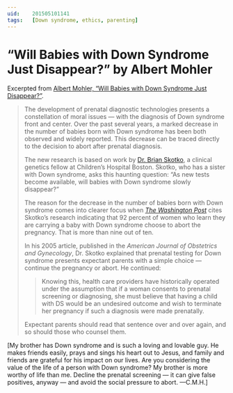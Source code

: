 ```yaml
---
uid:	201505101141
tags:	[Down syndrome, ethics, parenting]
---
```


# “Will Babies with Down Syndrome Just Disappear?” by Albert Mohler

Excerpted from [Albert Mohler, “Will Babies with Down Syndrome Just Disappear?”](http://www.albertmohler.com/2009/09/18/will-babies-with-down-syndrome-just-disappear/).

> The development of prenatal diagnostic technologies presents a constellation of moral issues — with the diagnosis of Down syndrome front and center. Over the past several years, a marked decrease in the number of babies born with Down syndrome has been both observed and widely reported. This decrease can be traced directly to the decision to abort after prenatal diagnosis.
> 
> The new research is based on work by [Dr. Brian Skotko](http://www.childrenshospital.org/bcrp/Site2216/mainpageS2216P9sublevel97.html), a clinical genetics fellow at Children’s Hospital Boston. Skotko, who has a sister with Down syndrome, asks this haunting question: “As new tests become available, will babies with Down syndrome slowly disappear?”
> 
> The reason for the decrease in the number of babies born with Down syndrome comes into clearer focus when *[The Washington Post](http://voices.washingtonpost.com/checkup/2009/09/will_down_syndrome_disappear.html?wprss=checkup)* cites Skotko’s research indicating that 92 percent of women who learn they are carrying a baby with Down syndrome choose to abort the pregnancy. That is more than nine out of ten.
> 
> In his 2005 article, published in the *American Journal of Obstetrics and Gynecology*, Dr. Skotko explained that prenatal testing for Down syndrome presents expectant parents with a simple choice — continue the pregnancy or abort. He continued:
> 
> > Knowing this, health care providers have historically operated under the assumption that if a woman consents to prenatal screening or diagnosing, she must believe that having a child with DS would be an undesired outcome and wish to terminate her pregnancy if such a diagnosis were made prenatally.
> 
> Expectant parents should read that sentence over and over again, and so should those who counsel them.

[My brother has Down syndrome and is such a loving and lovable guy. He makes friends easily, prays and sings his heart out to Jesus, and family and friends are grateful for his impact on our lives. Are you considering the value of the life of a person with Down syndrome? My brother is more worthy of life than me. Decline the prenatal screening — it can give false positives, anyway — and avoid the social pressure to abort. —C.M.H.]
